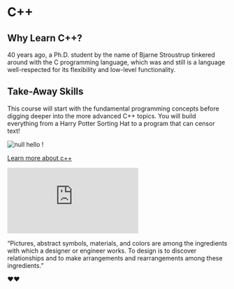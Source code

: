 # C++

## Why Learn C++?

40 years ago, a Ph.D. student by the name of Bjarne Stroustrup tinkered around with the C programming language, which was and still is a language well-respected for its flexibility and low-level functionality.

## Take-Away Skills

This course will start with the fundamental programming concepts before digging deeper into the more advanced C++ topics. You will build everything from a Harry Potter Sorting Hat to a program that can censor text!

![null](<https://cdn.pixabay.com/photo/2015/12/04/14/05/code-1076536__480.jpg>) hello !

[Learn more about c++](<https://www.codecademy.com/learn/learn-c-plus-plus>)

<iframe class="ql-video" frameborder="0" allowfullscreen="true" src="https://www.youtube.com/embed/vLnPwxZdW4Y"></iframe>

<br>

“Pictures, abstract symbols, materials, and colors are among the ingredients with which a designer or engineer works. To design is to discover relationships and to make arrangements and rearrangements among these ingredients.”

♥♥

